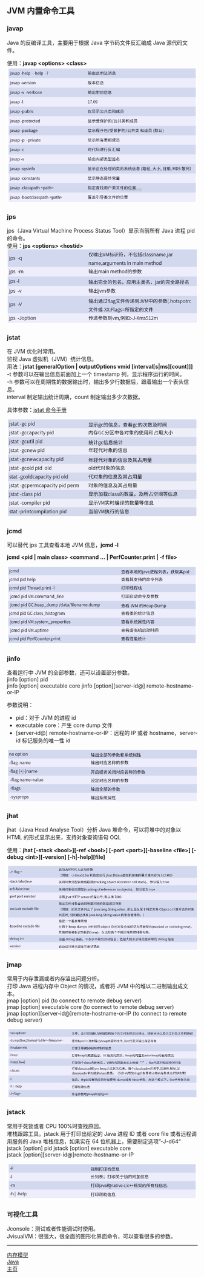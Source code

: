## JVM 内置命令工具

### javap

Java 的反编译工具，主要用于根据 Java 字节码文件反汇编成 Java 源代码文件。

使用：**javap \<options> \<class>**
![javap](res/javap.png)

### jps

jps（Java Virtual Machine Process Status Tool）显示当前所有 Java 进程 pid 的命令。  
使用：**jps \<options> \<hostid>**
![jps](res/jps.png)

### jstat

在 JVM 优化时常用。  
监视 Java 虚拟机（JVM）统计信息。  
用法：**jstat [generalOption | outputOptions vmid [interval[s|ms][count]]]**  
-t 参数可以在输出信息前面加上一个 timestamp 列，显示程序运行的时间。  
-h 参数可以在周期性的数据输出时，输出多少行数据后，跟着输出一个表头信息。  
interval 制定输出统计周期，count 制定输出多少次数据。

具体参数：[jstat 命令手册](/资料/jstat命令手册.pdf)

![jstat](res/jstat.png)

### jcmd

可以替代 jps 工具查看本地 JVM 信息，**jcmd -l**

**jcmd \<pid | main class> \<command ... | PerfCounter.print | -f file>**

![jcmd](res/jcmd.png)

### jinfo

查看运行中 JVM 的全部参数，还可以设置部分参数。  
jinfo [option] pid  
jinfo [option] executable core
jinfo [option][server-id@] remote-hostname-or-IP

参数说明：

-   pid：对于 JVM 的进程 id
-   executable core：产生 core dump 文件
-   [server-id@] remote-hostname-or-IP：远程的 IP 或者 hostname，server-id 标记服务的唯一性 id

![jinfo](res/jinfo.png)

### jhat

jhat（Java Head Analyse Tool）分析 Java 堆命令，可以将堆中的对象以 HTML 的形式显示出来，支持对象查询语句 OQL

使用：**jhat [-stack \<bool>][-ref \<bool>] [-port \<port>][-baseline \<file>] [-debug \<int>][-version] [-h|-help][file]**

![jhat](res/jhat.png)

### jmap

常用于内存泄漏或者内存溢出问题分析。  
打印 Java 进程内存中 Object 的情况，或者将 JVM 中的堆以二进制输出成文本。  
jmap [option] pid (to connect to remote debug server)  
jmap [option] executable core (to connect to remote debug server)  
jmap [option][server-id@]remote-hostname-or-IP (to connect to remote debug server)

![jmap](res/jmap.png)

### jstack

常用于死锁或者 CPU 100%时查找原因。  
堆栈跟踪工具。jstack 用于打印出给定的 Java 进程 ID 或者 core file 或者远程调用服务的 Java 堆栈信息，如果实在 64 位机器上，需要制定选项”-J-d64“  
jstack [option] pid
jstack [option] executable core  
jstack [option][server-id@]remote-hostname-or-IP

![jstack](res/jstack.png)

### 可视化工具

Jconsole：测试或者性能调试时使用。  
JvisualVM：很强大，很全面的图形化界面命令，可以查看很多的参数。

---

[内存模型](./README.md)  
[Java](../README.md)  
[主页](/)
